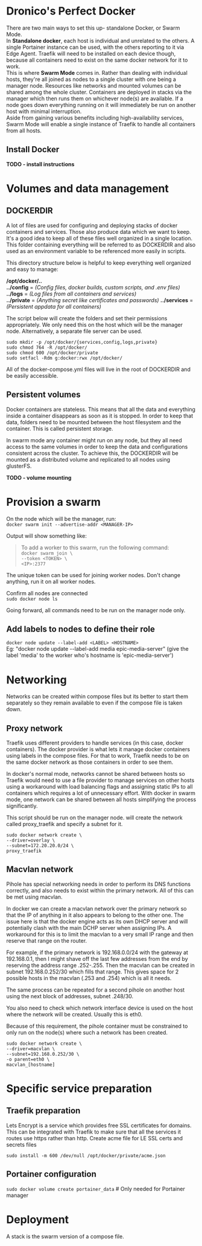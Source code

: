 # Dronico's Perfect Docker

There are two main ways to set this up- standalone Docker, or Swarm Mode.  
In **Standalone docker**, each host is individual and unrelated to the others. A single Portainer instance can be used, with the others reporting to it via Edge Agent. Traefik will need to be installed on each device though, because all containers need to exist on the same docker network for it to work.  
This is where **Swarm Mode** comes in. Rather than dealing with individual hosts, they're all joined as nodes to a single cluster with one being a manager node. Resources like networks and mounted volumes can be shared among the whole cluster. Containers are deployed in stacks via the manager which then runs them on whichever node(s) are available. If a node goes down everything running on it will immediately be run on another host with minimal interruption.  
Aside from gaining various benefits including high-availability services, Swarm Mode will enable a single instance of Traefik to handle all containers from all hosts.

## Install Docker

**TODO - install instructions**

# Volumes and data management

## DOCKERDIR

A lot of files are used for configuring and deploying stacks of docker containers and services. Those also produce data which we want to keep. It's a good idea to keep all of these files well organized in a single location. This folder containing everything will be referred to as DOCKERDIR and also used as an environment variable to be referenced more easily in scripts.

This directory structure below is helpful to keep everything well organized and easy to manage:

**/opt/docker/..**  
**../config** = _(Config files, docker builds, custom scripts, and .env files)_  
**../logs** = _(Log files from all containers and services)_  
**../private** = _(Anything secret like certificates and passwords)_
**../services** = _(Persistent appdata for all containers)_

The script below will create the folders and set their permissions appropriately. We only need this on the host which will be the manager node. Alternatively, a separate file server can be used.

`sudo mkdir -p /opt/docker/{services,config,logs,private}`  
`sudo chmod 764 -R /opt/docker/`  
`sudo chmod 600 /opt/docker/private`  
`sudo setfacl -Rdm g:docker:rwx /opt/docker/`

All of the docker-compose.yml files will live in the root of DOCKERDIR and be easily accessible.

## Persistent volumes

Docker containers are stateless. This means that all the data and everything inside a container disappears as soon as it is stopped. In order to keep that data, folders need to be mounted between the host filesystem and the container. This is called persistent storage.

In swarm mode any container might run on any node, but they all need access to the same volumes in order to keep the data and configurations consistent across the cluster. To achieve this, the DOCKERDIR will be mounted as a distributed volume and replicated to all nodes using glusterFS.

**TODO - volume mounting**

# Provision a swarm

On the node which will be the manager, run:  
`docker swarm init --advertise-addr <MANAGER-IP>`

Output will show something like:

> To add a worker to this swarm, run the following command:  
> `docker swarm join \`  
> `--token <TOKEN> \`  
> `<IP>:2377`

The unique token can be used for joining worker nodes. Don't change anything, run it on all worker nodes.

Confirm all nodes are connected  
`sudo docker node ls`

Going forward, all commands need to be run on the manager node only.

## Add labels to nodes to define their role

`docker node update --label-add <LABEL> <HOSTNAME>`  
Eg: "docker node update --label-add media epic-media-server" (give the label 'media' to the worker who's hostname is 'epic-media-server')

# Networking

Networks can be created within compose files but its better to start them separately so they remain available to even if the compose file is taken down.

## Proxy network

Traefik uses different providers to handle services (in this case, docker containers). The docker provider is what lets it manage docker containers using labels in the compose files. For that to work, Traefik needs to be on the same docker network as those containers in order to see them.

In docker's normal mode, networks cannot be shared between hosts so Traefik would need to use a file provider to manage services on other hosts using a workaround with load balancing flags and assigning static IPs to all containers which requires a lot of unnecessary effort. With docker in swarm mode, one network can be shared between all hosts simplifying the process significantly.

This script should be run on the manager node. will create the network called proxy_traefik and specify a subnet for it.

`sudo docker network create \`  
`--driver=overlay \`  
`--subnet=172.20.20.0/24 \`  
`proxy_traefik`

## Macvlan network

Pihole has special networking needs in order to perform its DNS functions correctly, and also needs to exist within the primary network. All of this can be met using macvlan.

In docker we can create a macvlan network over the primary network so that the IP of anything in it also appears to belong to the other one. The issue here is that the docker engine acts as its own DHCP server and will potentially clash with the main DCHP server when assigning IPs. A workaround for this is to limit the macvlan to a very small IP range and then reserve that range on the router.

For example, if the primary network is 192.168.0.0/24 with the gateway at 192.168.0.1, then I might shave off the last few addresses from the end by reserving the address range .252-.255. Then the macvlan can be created in subnet 192.168.0.252/30 which fills that range. This gives space for 2 possible hosts in the macvlan (.253 and .254) which is all it needs.

The same process can be repeated for a second pihole on another host using the next block of addresses, subnet .248/30.

You also need to check which network interface device is used on the host where the network will be created. Usually this is eth0.

Because of this requirement, the pihole container must be constrained to only run on the node(s) where such a network has been created.

`sudo docker network create \`  
`--driver=macvlan \`  
`--subnet=192.168.0.252/30 \`  
`-o parent=eth0 \`  
`macvlan_[hostname]`

# Specific service preparation

## Traefik preparation

Lets Encrypt is a service which provides free SSL certificates for domains. This can be integrated with Traefik to make sure that all the services it routes use https rather than http.
Create acme file for LE SSL certs and secrets files

`sudo install -m 600 /dev/null /opt/docker/private/acme.json`

## Portainer configuration

`sudo docker volume create portainer_data` # Only needed for Portainer manager

# Deployment

A stack is the swarm version of a compose file.
